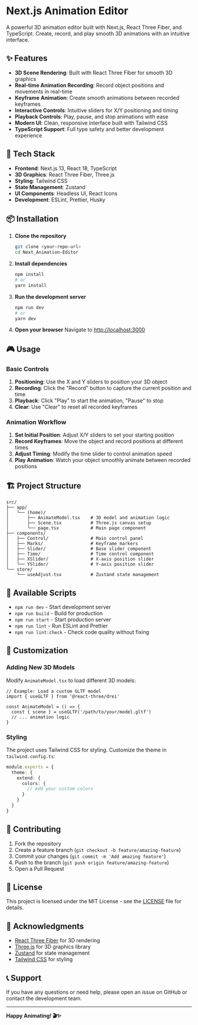 # Next.js Animation Editor

A powerful 3D animation editor built with Next.js, React Three Fiber, and TypeScript. Create, record, and play smooth 3D animations with an intuitive interface.

## ✨ Features

- **3D Scene Rendering**: Built with React Three Fiber for smooth 3D graphics
- **Real-time Animation Recording**: Record object positions and movements in real-time
- **Keyframe Animation**: Create smooth animations between recorded keyframes
- **Interactive Controls**: Intuitive sliders for X/Y positioning and timing
- **Playback Controls**: Play, pause, and stop animations with ease
- **Modern UI**: Clean, responsive interface built with Tailwind CSS
- **TypeScript Support**: Full type safety and better development experience

## 🚀 Tech Stack

- **Frontend**: Next.js 13, React 18, TypeScript
- **3D Graphics**: React Three Fiber, Three.js
- **Styling**: Tailwind CSS
- **State Management**: Zustand
- **UI Components**: Headless UI, React Icons
- **Development**: ESLint, Prettier, Husky

## 📦 Installation

1. **Clone the repository**
   ```bash
   git clone <your-repo-url>
   cd Next_Animation-Editor
   ```

2. **Install dependencies**
   ```bash
   npm install
   # or
   yarn install
   ```

3. **Run the development server**
   ```bash
   npm run dev
   # or
   yarn dev
   ```

4. **Open your browser**
   Navigate to [http://localhost:3000](http://localhost:3000)

## 🎮 Usage

### Basic Controls

1. **Positioning**: Use the X and Y sliders to position your 3D object
2. **Recording**: Click the "Record" button to capture the current position and time
3. **Playback**: Click "Play" to start the animation, "Pause" to stop
4. **Clear**: Use "Clear" to reset all recorded keyframes

### Animation Workflow

1. **Set Initial Position**: Adjust X/Y sliders to set your starting position
2. **Record Keyframes**: Move the object and record positions at different times
3. **Adjust Timing**: Modify the time slider to control animation speed
4. **Play Animation**: Watch your object smoothly animate between recorded positions

## 🏗️ Project Structure

```
src/
├── app/
│   └── (home)/
│       ├── AnimateModel.tsx    # 3D model and animation logic
│       ├── Scene.tsx           # Three.js canvas setup
│       └── page.tsx            # Main page component
├── components/
│   ├── Control/                # Main control panel
│   ├── Marks/                  # Keyframe markers
│   ├── Slider/                 # Base slider component
│   ├── Time/                   # Time control component
│   ├── XSlider/                # X-axis position slider
│   └── YSlider/                # Y-axis position slider
└── store/
    └── useAdjust.tsx           # Zustand state management
```

## 🔧 Available Scripts

- `npm run dev` - Start development server
- `npm run build` - Build for production
- `npm run start` - Start production server
- `npm run lint` - Run ESLint and Prettier
- `npm run lint:check` - Check code quality without fixing

## 🎨 Customization

### Adding New 3D Models

Modify `AnimateModel.tsx` to load different 3D models:

```tsx
// Example: Load a custom GLTF model
import { useGLTF } from '@react-three/drei'

const AnimateModel = () => {
  const { scene } = useGLTF('/path/to/your/model.gltf')
  // ... animation logic
}
```

### Styling

The project uses Tailwind CSS for styling. Customize the theme in `tailwind.config.ts`:

```ts
module.exports = {
  theme: {
    extend: {
      colors: {
        // Add your custom colors
      }
    }
  }
}
```

## 🤝 Contributing

1. Fork the repository
2. Create a feature branch (`git checkout -b feature/amazing-feature`)
3. Commit your changes (`git commit -m 'Add amazing feature'`)
4. Push to the branch (`git push origin feature/amazing-feature`)
5. Open a Pull Request

## 📝 License

This project is licensed under the MIT License - see the [LICENSE](LICENSE) file for details.

## 🙏 Acknowledgments

- [React Three Fiber](https://github.com/pmndrs/react-three-fiber) for 3D rendering
- [Three.js](https://threejs.org/) for 3D graphics library
- [Zustand](https://github.com/pmndrs/zustand) for state management
- [Tailwind CSS](https://tailwindcss.com/) for styling

## 📞 Support

If you have any questions or need help, please open an issue on GitHub or contact the development team.

---

**Happy Animating! 🎬✨**
